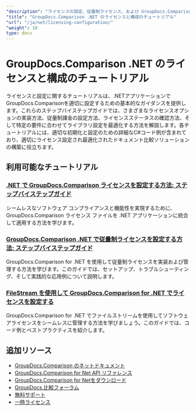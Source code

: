 ```yaml
---
"description": "ライセンスの設定、従量制ライセンス、および GroupDocs.Comparison for .NET の構成に関する完全なチュートリアル。"
"title": "GroupDocs.Comparison .NET のライセンスと構成のチュートリアル"
"url": "/ja/net/licensing-configuration/"
"weight": 10
type: docs
---
```

# GroupDocs.Comparison .NET のライセンスと構成のチュートリアル

ライセンスと設定に関するチュートリアルは、.NETアプリケーションでGroupDocs.Comparisonを適切に設定するための基本的なガイダンスを提供します。これらのステップバイステップガイドでは、さまざまなライセンスオプションの実装方法、従量制課金の設定方法、ライセンスステータスの確認方法、そして特定の要件に合わせてライブラリ設定を最適化する方法を解説します。各チュートリアルには、適切な初期化と設定のための詳細なC#コード例が含まれており、適切にライセンス設定され最適化されたドキュメント比較ソリューションの構築に役立ちます。

## 利用可能なチュートリアル

### [.NET で GroupDocs.Comparison ライセンスを設定する方法: ステップバイステップガイド](./setting-up-groupdocs-comparison-license-net/)
シームレスなソフトウェア コンプライアンスと機能性を実現するために、GroupDocs.Comparison ライセンス ファイルを .NET アプリケーションに統合して適用する方法を学びます。

### [GroupDocs.Comparison .NET で従量制ライセンスを設定する方法: ステップバイステップガイド](./master-metered-license-groupdocs-comparison-net/)
GroupDocs.Comparison for .NET を使用して従量制ライセンスを実装および管理する方法を学びます。このガイドでは、セットアップ、トラブルシューティング、そして実践的な応用例について説明します。

### [FileStream を使用して GroupDocs.Comparison for .NET でライセンスを設定する](./set-license-file-stream-groupdocs-comparison-dotnet/)
GroupDocs.Comparison for .NET でファイルストリームを使用してソフトウェアライセンスをシームレスに管理する方法を学びましょう。このガイドでは、コード例とベストプラクティスを紹介します。

## 追加リソース

- [GroupDocs.Comparison のネットドキュメント](https://docs.groupdocs.com/comparison/net/)
- [GroupDocs.Comparison for Net API リファレンス](https://reference.groupdocs.com/comparison/net/)
- [GroupDocs.Comparison for Netをダウンロード](https://releases.groupdocs.com/comparison/net/)
- [GroupDocs.比較フォーラム](https://forum.groupdocs.com/c/comparison)
- [無料サポート](https://forum.groupdocs.com/)
- [一時ライセンス](https://purchase.groupdocs.com/temporary-license/)